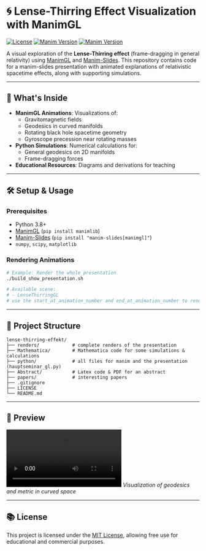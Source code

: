 # 🌀 Lense-Thirring Effect Visualization with ManimGL

[![License](https://img.shields.io/github/license/mar511n/lense-thirring-effekt)](https://github.com/mar511n/lense-thirring-effekt/blob/main/LICENSE)
[![Manim Version](https://img.shields.io/badge/Manim-GL-blue)](https://github.com/3b1b/manim)
[![Manim Version](https://img.shields.io/badge/Manim-Slides-blue)](https://github.com/jeertmans/manim-slides)

A visual exploration of the **Lense-Thirring effect** (frame-dragging in general relativity) using [ManimGL](https://github.com/3b1b/manim) and [Manim-Slides](https://github.com/jeertmans/manim-slides). This repository contains code for a manim-slides presentation with animated explanations of relativistic spacetime effects, along with supporting simulations.

---

## 🎥 What's Inside

- **ManimGL Animations**: Visualizations of:
  - Gravitomagnetic fields
  - Geodesics in curved manifolds
  - Rotating black hole spacetime geometry
  - Gyroscope precession near rotating masses
- **Python Simulations**: Numerical calculations for:
  - General geodesics on 2D manifolds
  - Frame-dragging forces
- **Educational Resources**: Diagrams and derivations for teaching

---

## 🛠️ Setup & Usage

### Prerequisites
- Python 3.8+
- [ManimGL](https://github.com/3b1b/manim) (`pip install manimlib`)
- [Manim-Slides](https://github.com/jeertmans/manim-slides) (`pip install "manim-slides[manimgl]"`)
- `numpy`, `scipy`, `matplotlib`


### Rendering Animations
```bash
# Example: Render the whole presentation
./build_show_presentation.sh

# Available scene:
# - LenseThirringGL
# use the start_at_animation_number and end_at_animation_number to render subsections
```

---

## 📁 Project Structure
```
lense-thirring-effekt/
├── renders/			# complete renders of the presentation
├── Mathematica/        # Mathematica code for some simulations & calculations
├── python/             # all files for manim and the presentation (hauptseminar_gl.py)
├── Abstract/           # Latex code & PDF for an abstract
├── papers/           	# interesting papers
├── .gitignore
├── LICENSE
└── README.md
```

---

## 📸 Preview

![Frame Dragging Animation](renders/preview.mp4)
*Visualization of geodesics and metric in curved space*

---

## 📚 License
This project is licensed under the [MIT License](LICENSE), allowing free use for educational and commercial purposes.
